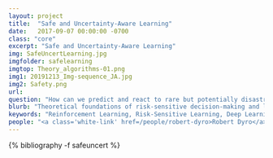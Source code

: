 ```yaml
---
layout: project
title:  "Safe and Uncertainty-Aware Learning"
date:   2017-09-07 00:00:00 -0700
class: "core"
excerpt: "Safe and Uncertainty-Aware Learning"
img: SafeUncertLearning.jpg
imgfolder: safelearning
imgtop: Theory_algorithms-01.png
img1: 20191213_Img-sequence_JA.jpg
img2: Safety.png
url: 
question: "How can we predict and react to rare but potentially disastrous events?"
blurb: "Theoretical foundations of risk-sensitive decision-making and learning. Deployment of safety-critical systems in uncertain environments requires predicting and reacting to rare but potentially disastrous event. Our group focuses on devising risk-sensitive algorithms for various types of real world scenarios. This includes projects to devise algorithms for risk-sensitive planning, for inferring the profile of a risk-sensitive expert (e.g., inverse reinforcement learning, imitation learning), for interactive decision making for self-driving cars (e.g., for traffic weaving scenarios), for safe transfer of control policies from simulation environments to the real world (e.g., autonomous driving in varying weather conditions), and new techniques to merge formal methods with stochastic optimal control and deep learning for high-confidence implementation on safety-critical systems."
keywords: "Reinforcement Learning, Risk-Sensitive Learning, Deep Learning"
people: "<a class='white-link' href=/people/robert-dyro>Robert Dyro</a>, <a class='white-link' href=/people/james-harrison>James Harrison</a>, <a class='white-link' href=/people/thomas-lew>Thomas Lew</a>, <a class='white-link' href=/people/apoorva-sharma>Apoorva Sharma</a>"
---
```


<div class="project_bib">
{% bibliography -f safeuncert %}
</div>
